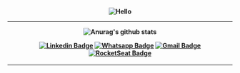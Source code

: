 <h4 align="center">
 
![Hello](https://imgur.com/a/26m6Fzy)

<hr>
  
![Anurag's github stats](https://github-readme-stats.vercel.app/api?username=eibrunoruan&PAT_1=show_icons=true&bg_color=050C21&text_color=FFF&title_color=FFFF&icon_color=FFF&PAT_1)

<div align="center">

[![Linkedin Badge](https://img.shields.io/badge/-Linkedin-6633cc?style=flat-square&logo=Linkedin&color=14274e&link=https://www.linkedin.com/in/eibrunoruan/)](https://www.linkedin.com/in/eibrunoruan/)
[![Whatsapp Badge](https://img.shields.io/badge/-WhatsApp-6633cc?style=flat-square&logo=Whatsapp&color=14274e&link=https://whats.link/eduardojose)](https://whats.link/eduardojose)
[![Gmail Badge](https://img.shields.io/badge/-Gmail-c14438?style=flat-square&logo=Gmail&color=14274e&link=mailto:duduxss3@gmail.com)](mailto:duduxss3@gmail.com)
[![RocketSeat Badge](https://img.shields.io/badge/-RocketSeat-6633cc?style=flat-square&logo=Polymer-Project&color=14274e&link=https://app.rocketseat.com.br/me/eibrunoruan)](https://app.rocketseat.com.br/me/eibrunoruan)
</div>
</h4>

<hr>
